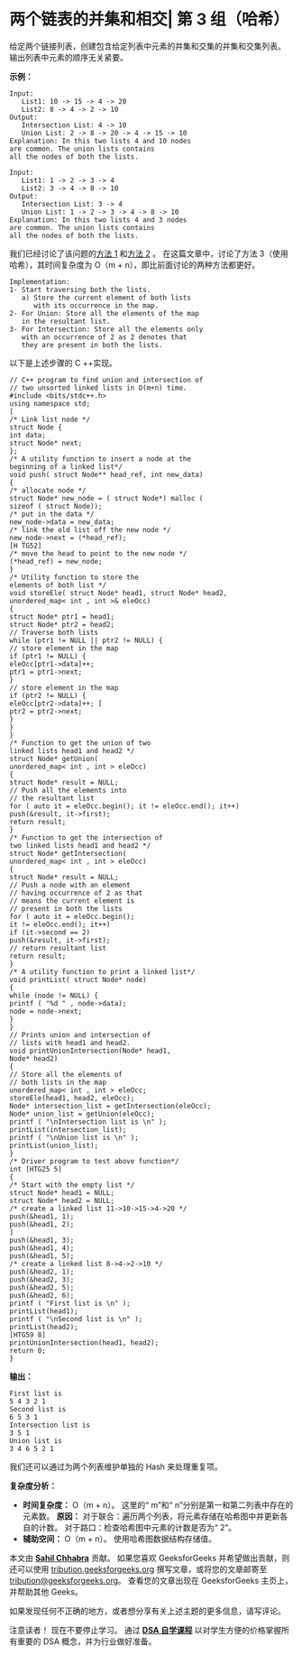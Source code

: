# 两个链表的并集和相交| 第 3 组（哈希）

给定两个链接列表，创建包含给定列表中元素的并集和交集的并集和交集列表。 输出列表中元素的顺序无关紧要。

**示例：**

```
Input:
   List1: 10 -> 15 -> 4 -> 20
   List2: 8 -> 4 -> 2 -> 10
Output:
   Intersection List: 4 -> 10
   Union List: 2 -> 8 -> 20 -> 4 -> 15 -> 10
Explanation: In this two lists 4 and 10 nodes 
are common. The union lists contains 
all the nodes of both the lists.

Input:
   List1: 1 -> 2 -> 3 -> 4
   List2: 3 -> 4 -> 8 -> 10
Output:
   Intersection List: 3 -> 4
   Union List: 1 -> 2 -> 3 -> 4 -> 8 -> 10
Explanation: In this two lists 4 and 3 nodes 
are common. The union lists contains 
all the nodes of both the lists.

```

我们已经讨论了该问题的[方法 1](https://www.geeksforgeeks.org/union-and-intersection-of-two-linked-lists/) 和[方法 2](https://www.geeksforgeeks.org/union-intersection-two-linked-lists-set-2-using-merge-sort/) 。
在这篇文章中，讨论了方法 3（使用哈希），其时间复杂度为 O（m + n），即比前面讨论的两种方法都更好。

```
Implementation:
1- Start traversing both the lists.
   a) Store the current element of both lists
      with its occurrence in the map.
2- For Union: Store all the elements of the map 
   in the resultant list.
3- For Intersection: Store all the elements only 
   with an occurrence of 2 as 2 denotes that 
   they are present in both the lists.

```

以下是上述步骤的 C ++实现。

```
// C++ program to find union and intersection of
// two unsorted linked lists in O(m+n) time.
#include <bits/stdc++.h>
using namespace std;
[
/* Link list node */
struct Node {
int data;
struct Node* next;
};
/* A utility function to insert a node at the
beginning of a linked list*/
void push( struct Node** head_ref, int new_data)
{
/* allocate node */
struct Node* new_node = ( struct Node*) malloc (
sizeof ( struct Node));
/* put in the data */
new_node->data = new_data;
/* link the old list off the new node */
new_node->next = (*head_ref);
[H TG52]
/* move the head to point to the new node */
(*head_ref) = new_node;
}
/* Utility function to store the
elements of both list */
void storeEle( struct Node* head1, struct Node* head2,
unordered_map< int , int >& eleOcc)
{
struct Node* ptr1 = head1;
struct Node* ptr2 = head2;
// Traverse both lists
while (ptr1 != NULL || ptr2 != NULL) {
// store element in the map
if (ptr1 != NULL) {
eleOcc[ptr1->data]++;
ptr1 = ptr1->next;
}
// store element in the map
if (ptr2 != NULL) {
eleOcc[ptr2->data]++; [
ptr2 = ptr2->next;
}
}
}
/* Function to get the union of two
linked lists head1 and head2 */
struct Node* getUnion(
unordered_map< int , int > eleOcc)
{
struct Node* result = NULL;
// Push all the elements into
// the resultant list
for ( auto it = eleOcc.begin(); it != eleOcc.end(); it++)
push(&result, it->first);
return result;
}
/* Function to get the intersection of
two linked lists head1 and head2 */
struct Node* getIntersection(
unordered_map< int , int > eleOcc)
{
struct Node* result = NULL;
// Push a node with an element
// having occurrence of 2 as that
// means the current element is
// present in both the lists
for ( auto it = eleOcc.begin();
it != eleOcc.end(); it++)
if (it->second == 2)
push(&result, it->first);
// return resultant list
return result;
}
/* A utility function to print a linked list*/
void printList( struct Node* node)
{
while (node != NULL) {
printf ( "%d " , node->data);
node = node->next;
}
}
// Prints union and intersection of
// lists with head1 and head2.
void printUnionIntersection(Node* head1,
Node* head2)
{
// Store all the elements of
// both lists in the map
unordered_map< int , int > eleOcc;
storeEle(head1, head2, eleOcc);
Node* intersection_list = getIntersection(eleOcc);
Node* union_list = getUnion(eleOcc);
printf ( "\nIntersection list is \n" );
printList(intersection_list);
printf ( "\nUnion list is \n" );
printList(union_list);
}
/* Driver program to test above function*/
int [HTG25 5]
{
/* Start with the empty list */
struct Node* head1 = NULL;
struct Node* head2 = NULL;
/* create a linked list 11->10->15->4->20 */
push(&head1, 1);
push(&head1, 2);
]
push(&head1, 3);
push(&head1, 4);
push(&head1, 5);
/* create a linked list 8->4->2->10 */
push(&head2, 1);
push(&head2, 3);
push(&head2, 5);
push(&head2, 6);
printf ( "First list is \n" );
printList(head1);
printf ( "\nSecond list is \n" );
printList(head2);
[HTG59 8]
printUnionIntersection(head1, head2);
return 0;
}
```

**输出：**

```
First list is 
5 4 3 2 1 
Second list is 
6 5 3 1 
Intersection list is 
3 5 1 
Union list is 
3 4 6 5 2 1 

```

我们还可以通过为两个列表维护单独的 Hash 来处理重复项。

**复杂度分析：**

*   **时间复杂度：** O（m + n）。
    这里的“ m”和“ n”分别是第一和第二列表中存在的元素数。
    **原因：**
    对于联合：遍历两个列表，将元素存储在哈希图中并更新各自的计数。
    对于路口：检查哈希图中元素的计数是否为“ 2”。
*   **辅助空间：** O（m + n）。
    使用哈希图数据结构存储值。

本文由 **[Sahil Chhabra](https://www.facebook.com/sahil.chhabra.965)** 贡献。 如果您喜欢 GeeksforGeeks 并希望做出贡献，则还可以使用 [tribution.geeksforgeeks.org](http://www.contribute.geeksforgeeks.org) 撰写文章，或将您的文章邮寄至 tribution@geeksforgeeks.org。 查看您的文章出现在 GeeksforGeeks 主页上，并帮助其他 Geeks。

如果发现任何不正确的地方，或者想分享有关上述主题的更多信息，请写评论。

注意读者！ 现在不要停止学习。 通过 [**DSA 自学课程**](https://practice.geeksforgeeks.org/courses/dsa-self-paced?utm_source=geeksforgeeks&utm_medium=article&utm_campaign=gfg_article_dsa_content_bottom) 以对学生方便的价格掌握所有重要的 DSA 概念，并为行业做好准备。